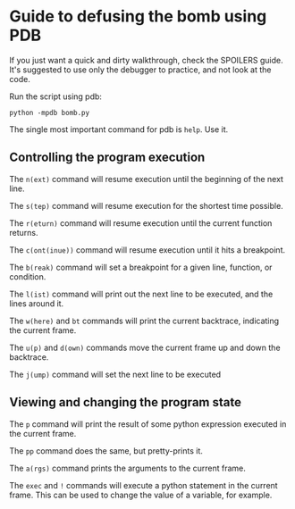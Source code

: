 
# Guide to defusing the bomb using PDB

If you just want a quick and dirty walkthrough, check the SPOILERS guide.
It's suggested to use only the debugger to practice, and not look at the code.

Run the script using pdb:

```
python -mpdb bomb.py
```

The single most important command for pdb is `help`. Use it.

## Controlling the program execution

The `n(ext)` command will resume execution until the beginning of the next line.

The `s(tep)` command will resume execution for the shortest time possible.

The `r(eturn)` command will resume execution until the current function returns.

The `c(ont(inue))` command will resume execution until it hits a breakpoint.

The `b(reak)` command will set a breakpoint for a given line, function, or condition.

The `l(ist)` command will print out the next line to be executed, and the lines around it.

The `w(here)` and `bt` commands will print the current backtrace, indicating the current frame.

The `u(p)` and `d(own)` commands move the current frame up and down the backtrace.

The `j(ump)` command will set the next line to be executed

## Viewing and changing the program state

The `p` command will print the result of some python expression executed in the current frame.

The `pp` command does the same, but pretty-prints it.

The `a(rgs)` command prints the arguments to the current frame.

The `exec` and `!` commands will execute a python statement in the current frame.
This can be used to change the value of a variable, for example.
